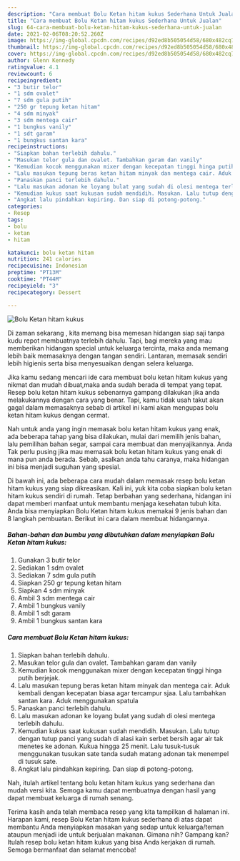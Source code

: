 ```yaml
---
description: "Cara membuat Bolu Ketan hitam kukus Sederhana Untuk Jualan"
title: "Cara membuat Bolu Ketan hitam kukus Sederhana Untuk Jualan"
slug: 64-cara-membuat-bolu-ketan-hitam-kukus-sederhana-untuk-jualan
date: 2021-02-06T08:20:52.260Z
image: https://img-global.cpcdn.com/recipes/d92ed8b505054d58/680x482cq70/bolu-ketan-hitam-kukus-foto-resep-utama.jpg
thumbnail: https://img-global.cpcdn.com/recipes/d92ed8b505054d58/680x482cq70/bolu-ketan-hitam-kukus-foto-resep-utama.jpg
cover: https://img-global.cpcdn.com/recipes/d92ed8b505054d58/680x482cq70/bolu-ketan-hitam-kukus-foto-resep-utama.jpg
author: Glenn Kennedy
ratingvalue: 4.1
reviewcount: 6
recipeingredient:
- "3 butir telor"
- "1 sdm ovalet"
- "7 sdm gula putih"
- "250 gr tepung ketan hitam"
- "4 sdm minyak"
- "3 sdm mentega cair"
- "1 bungkus vanily"
- "1 sdt garam"
- "1 bungkus santan kara"
recipeinstructions:
- "Siapkan bahan terlebih dahulu."
- "Masukan telor gula dan ovalet. Tambahkan garam dan vanily"
- "Kemudian kocok menggunakan mixer dengan kecepatan tinggi hinga putih berjejak."
- "Lalu masukan tepung beras ketan hitam minyak dan mentega cair. Aduk kembali dengan kecepatan biasa agar tercampur sjaa. Lalu tambahkan santan kara. Aduk menggunakan spatula"
- "Panaskan panci terlebih dahulu."
- "Lalu masukan adonan ke loyang bulat yang sudah di olesi mentega terlebih dahulu."
- "Kemudian kukus saat kukusan sudah mendidih. Masukan. Lalu tutup dengan tutup panci yang sudah di alasi kain serbet bersih agar air tak menetes ke adonan. Kukua hingga 25 menit. Lalu tusuk-tusuk menggunakan tusukan sate tanda sudah matang adonan tak menempel di tusuk sate."
- "Angkat lalu pindahkan kepiring. Dan siap di potong-potong."
categories:
- Resep
tags:
- bolu
- ketan
- hitam

katakunci: bolu ketan hitam 
nutrition: 241 calories
recipecuisine: Indonesian
preptime: "PT13M"
cooktime: "PT44M"
recipeyield: "3"
recipecategory: Dessert

---
```



![Bolu Ketan hitam kukus](https://img-global.cpcdn.com/recipes/d92ed8b505054d58/680x482cq70/bolu-ketan-hitam-kukus-foto-resep-utama.jpg)

Di zaman  sekarang , kita memang bisa memesan hidangan siap saji tanpa kudu repot membuatnya terlebih dahulu. Tapi, bagi mereka yang mau memberikan hidangan special untuk keluarga tercinta, maka anda memang lebih baik memasaknya dengan tangan sendiri. Lantaran, memasak sendiri lebih higienis serta bisa menyesuaikan dengan selera keluarga.

Jika kamu sedang mencari ide cara membuat bolu ketan hitam kukus yang nikmat dan mudah dibuat,maka anda sudah berada di tempat yang tepat. Resep bolu ketan hitam kukus  sebenarnya gampang dilakukan jika anda melakukannya dengan cara yang benar. Tapi, kamu tidak usah takut akan gagal dalam memasaknya 
sebab di artikel ini kami akan mengupas bolu ketan hitam kukus dengan cermat.  



Nah untuk anda yang ingin memasak bolu ketan hitam kukus yang enak, ada beberapa tahap yang bisa dilakukan, mulai dari memilih jenis bahan, lalu pemilihan bahan segar, sampai cara membuat dan menyajikannya. Anda Tak perlu pusing jika mau memasak bolu ketan hitam kukus yang enak di mana pun anda berada. Sebab, asalkan anda  tahu caranya, maka hidangan ini bisa menjadi suguhan yang spesial.

Di bawah ini, ada beberapa cara mudah dalam memasak resep bolu ketan hitam kukus yang siap dikreasikan. Kali ini, yuk kita coba siapkan bolu ketan hitam kukus sendiri di rumah. Tetap berbahan yang sederhana, hidangan ini dapat memberi manfaat untuk membantu menjaga kesehatan tubuh kita. Anda bisa menyiapkan Bolu Ketan hitam kukus memakai 9 jenis bahan dan 8 langkah pembuatan. Berikut ini cara dalam membuat hidangannya.

<!--inarticleads1-->

##### Bahan-bahan dan bumbu yang dibutuhkan dalam menyiapkan Bolu Ketan hitam kukus:

1. Gunakan 3 butir telor
1. Sediakan 1 sdm ovalet
1. Sediakan 7 sdm gula putih
1. Siapkan 250 gr tepung ketan hitam
1. Siapkan 4 sdm minyak
1. Ambil 3 sdm mentega cair
1. Ambil 1 bungkus vanily
1. Ambil 1 sdt garam
1. Ambil 1 bungkus santan kara




<!--inarticleads2-->

##### Cara membuat Bolu Ketan hitam kukus:

1. Siapkan bahan terlebih dahulu.
1. Masukan telor gula dan ovalet. Tambahkan garam dan vanily
1. Kemudian kocok menggunakan mixer dengan kecepatan tinggi hinga putih berjejak.
1. Lalu masukan tepung beras ketan hitam minyak dan mentega cair. Aduk kembali dengan kecepatan biasa agar tercampur sjaa. Lalu tambahkan santan kara. Aduk menggunakan spatula
1. Panaskan panci terlebih dahulu.
1. Lalu masukan adonan ke loyang bulat yang sudah di olesi mentega terlebih dahulu.
1. Kemudian kukus saat kukusan sudah mendidih. Masukan. Lalu tutup dengan tutup panci yang sudah di alasi kain serbet bersih agar air tak menetes ke adonan. Kukua hingga 25 menit. Lalu tusuk-tusuk menggunakan tusukan sate tanda sudah matang adonan tak menempel di tusuk sate.
1. Angkat lalu pindahkan kepiring. Dan siap di potong-potong.




Nah, itulah artikel tentang  bolu ketan hitam kukus  yang sederhana dan mudah versi kita. Semoga kamu dapat membuatnya dengan hasil yang dapat membuat keluarga di rumah senang. 

Terima kasih anda telah membaca resep yang kita tampilkan di halaman ini. Harapan kami, resep  Bolu Ketan hitam kukus sederhana di atas dapat membantu Anda menyiapkan masakan yang sedap untuk keluarga/teman ataupun menjadi ide untuk berjualan makanan. Gimana nih? Gampang kan? Itulah resep bolu ketan hitam kukus yang bisa Anda kerjakan di rumah. Semoga bermanfaat dan selamat mencoba!

